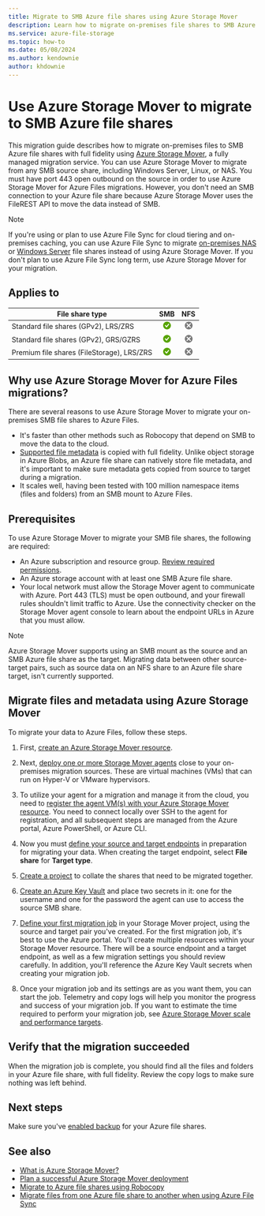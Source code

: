 ```yaml
---
title: Migrate to SMB Azure file shares using Azure Storage Mover
description: Learn how to migrate on-premises file shares to SMB Azure file shares with full fidelity using Azure Storage Mover, a fully managed migration service.
ms.service: azure-file-storage
ms.topic: how-to
ms.date: 05/08/2024
ms.author: kendownie
author: khdownie
---
```


# Use Azure Storage Mover to migrate to SMB Azure file shares

This migration guide describes how to migrate on-premises files to SMB Azure file shares with full fidelity using [Azure Storage Mover](../../storage-mover/service-overview.md), a fully managed migration service. You can use Azure Storage Mover to migrate from any SMB source share, including Windows Server, Linux, or NAS. You must have port 443 open outbound on the source in order to use Azure Storage Mover for Azure Files migrations. However, you don't need an SMB connection to your Azure file share because Azure Storage Mover uses the FileREST API to move the data instead of SMB.

> [!NOTE]
> If you're using or plan to use Azure File Sync for cloud tiering and on-premises caching, you can use Azure File Sync to migrate [on-premises NAS](storage-files-migration-nas-hybrid.md) or [Windows Server](../file-sync/file-sync-extend-servers.md) file shares instead of using Azure Storage Mover. If you don't plan to use Azure File Sync long term, use Azure Storage Mover for your migration.

## Applies to

| File share type | SMB | NFS |
|-|:-:|:-:|
| Standard file shares (GPv2), LRS/ZRS | ![Yes](../media/icons/yes-icon.png) | ![No](../media/icons/no-icon.png) |
| Standard file shares (GPv2), GRS/GZRS | ![Yes](../media/icons/yes-icon.png) | ![No](../media/icons/no-icon.png) |
| Premium file shares (FileStorage), LRS/ZRS | ![Yes](../media/icons/yes-icon.png) | ![No](../media/icons/no-icon.png) |

## Why use Azure Storage Mover for Azure Files migrations?

There are several reasons to use Azure Storage Mover to migrate your on-premises SMB file shares to Azure Files.

- It's faster than other methods such as Robocopy that depend on SMB to move the data to the cloud.
- [Supported file metadata](storage-files-migration-overview.md#supported-metadata) is copied with full fidelity. Unlike object storage in Azure Blobs, an Azure file share can natively store file metadata, and it's important to make sure metadata gets copied from source to target during a migration.
- It scales well, having been tested with 100 million namespace items (files and folders) from an SMB mount to Azure Files.

## Prerequisites

To use Azure Storage Mover to migrate your SMB file shares, the following are required:

- An Azure subscription and resource group. [Review required permissions](../../storage-mover/deployment-planning.md#permissions).
- An Azure storage account with at least one SMB Azure file share.
- Your local network must allow the Storage Mover agent to communicate with Azure. Port 443 (TLS) must be open outbound, and your firewall rules shouldn't limit traffic to Azure. Use the connectivity checker on the Storage Mover agent console to learn about the endpoint URLs in Azure that you must allow.

> [!NOTE]
> Azure Storage Mover supports using an SMB mount as the source and an SMB Azure file share as the target. Migrating data between other source-target pairs, such as source data on an NFS share to an Azure file share target, isn't currently supported.

## Migrate files and metadata using Azure Storage Mover

To migrate your data to Azure Files, follow these steps.

1. First, [create an Azure Storage Mover resource](../../storage-mover/storage-mover-create.md).

1. Next, [deploy one or more Storage Mover agents](../../storage-mover/agent-deploy.md) close to your on-premises migration sources. These are virtual machines (VMs) that can run on Hyper-V or VMware hypervisors.

1. To utilize your agent for a migration and manage it from the cloud, you need to [register the agent VM(s) with your Azure Storage Mover resource](../../storage-mover/agent-register.md). You need to connect locally over SSH to the agent for registration, and all subsequent steps are managed from the Azure portal, Azure PowerShell, or Azure CLI.

1. Now you must [define your source and target endpoints](../../storage-mover/endpoint-manage.md) in preparation for migrating your data. When creating the target endpoint, select **File share** for **Target type**.

1. [Create a project](../../storage-mover/project-manage.md) to collate the shares that need to be migrated together.

1. [Create an Azure Key Vault](../../key-vault/general/quick-create-portal.md) and place two secrets in it: one for the username and one for the password the agent can use to access the source SMB share.

1. [Define your first migration job](../../storage-mover/job-definition-create.md) in your Storage Mover project, using the source and target pair you've created. For the first migration job, it's best to use the Azure portal. You'll create multiple resources within your Storage Mover resource. There will be a source endpoint and a target endpoint, as well as a few migration settings you should review carefully. In addition, you'll reference the Azure Key Vault secrets when creating your migration job.

1. Once your migration job and its settings are as you want them, you can start the job. Telemetry and copy logs will help you monitor the progress and success of your migration job. If you want to estimate the time required to perform your migration job, see [Azure Storage Mover scale and performance targets](../../storage-mover/performance-targets.md#performance-baselines).

## Verify that the migration succeeded

When the migration job is complete, you should find all the files and folders in your Azure file share, with full fidelity. Review the copy logs to make sure nothing was left behind.

## Next steps

Make sure you've [enabled backup](../../backup/azure-file-share-backup-overview.md) for your Azure file shares.

## See also

- [What is Azure Storage Mover?](../../storage-mover/service-overview.md)
- [Plan a successful Azure Storage Mover deployment](../../storage-mover/deployment-planning.md)
- [Migrate to Azure file shares using Robocopy](storage-files-migration-robocopy.md)
- [Migrate files from one Azure file share to another when using Azure File Sync](../file-sync/file-sync-share-to-share-migration.md)
